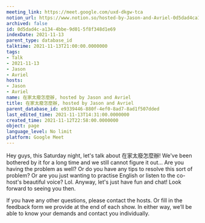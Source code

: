 ```yaml
---
meeting_link: https://meet.google.com/uxd-dkgw-tca
notion_url: https://www.notion.so/hosted-by-Jason-and-Avriel-0d5dad4ca1344bbe9d015f8f348d1e69
archived: false
id: 0d5dad4c-a134-4bbe-9d01-5f8f348d1e69
indexDate: 2021-11-13
parent_type: database_id
talktime: 2021-11-13T21:00:00.0000000
tags:
- Talk
- 2021-11-13
- Jason
- Avriel
hosts:
- Jason
- Avriel
name: 在家太廢怎麼辦, hosted by Jason and Avriel
title: 在家太廢怎麼辦, hosted by Jason and Avriel
parent_database_id: e9339446-880f-4ef0-8ad7-8ad1f507dded
last_edited_time: 2021-11-13T14:31:00.0000000
created_time: 2021-11-12T22:58:00.0000000
object: page
language_level: No limit
platform: Google Meet
---
```





Hey guys, this Saturday night, let's talk about 在家太廢怎麼辦! We've been bothered by it for a long time and we still cannot figure it out... Are you having the problem as well? Or do you have any tips to resolve this sort of problem? Or are you just wanting to practise English or listen to the co-host's beautiful voice? Lol. Anyway, let's just have fun and chat! Look forward to seeing you then. 

If you have any other questions, please contact the hosts. Or fill in the feedback form we provide at the end of each show. In either way, we’ll be able to know your demands and contact you individually.







